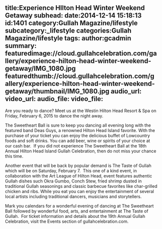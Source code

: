 title:Experience HIlton Head Winter Weekend Getaway
subhead:
date:2014-12-14 15:18:13
id:1401
category:Gullah Magazine/lifestyle
subcategory:_lifestyle
categories:Gullah Magazine/lifestyle
tags:
author:gcadmin
summary:
featuredimage://cloud.gullahcelebration.com/gallery/experience-hilton-head-winter-weekend-getaway/IMG_1080.jpg
featuredthumb://cloud.gullahcelebration.com/gallery/experience-hilton-head-winter-weekend-getaway/thumbnail/IMG_1080.jpg
audio_url:
video_url:
audio_file:
video_file:
---
<p class="p1">Are you ready to dance? Meet us at the Westin Hilton Head Resort &amp; Spa on Friday, February 6, 2015 to dance the night away.</p> <p class="p1">The Sweetheart Ball is sure to keep you dancing all evening long with the featured band Deas Guys, a renowned Hilton Head Island favorite. With the purchase of your ticket you can enjoy the delicious buffet of Lowcountry foods and soft drinks. You can add beer, wine or spirits of your choice at our cash bar.<span class="Apple-converted-space">  </span>If you did not experience The Sweetheart Ball at the 18th Annual Hilton Head Island Gullah Celebration, then do not miss your chance this time.</p> <p class="p1">Another event that will be back by popular demand is The Taste of Gullah which will be on Saturday, February 7.<span class="Apple-converted-space">  </span>This one of a kind event, in collaboration with the Art League of Hilton Head, event features authentic Gullah dishes such Okra Gumbo, Conch Stew, fried shrimp dusted in traditional Gullah seasonings and classic barbecue favorites like char-grilled chicken and ribs. While you eat you can enjoy the entertainment of several local artists including traditional dancers, musicians and storytellers.</p> <p class="p1">Mark you calendars for a wonderful evening of dancing at The Sweetheart Ball followed by wonderful food, arts, and entertainment at The Taste of Gullah.<span class="Apple-converted-space">  </span>For ticket information and details about the 19th Annual Gullah Celebration, visit the Events section of gullahcelebration.com.</p>